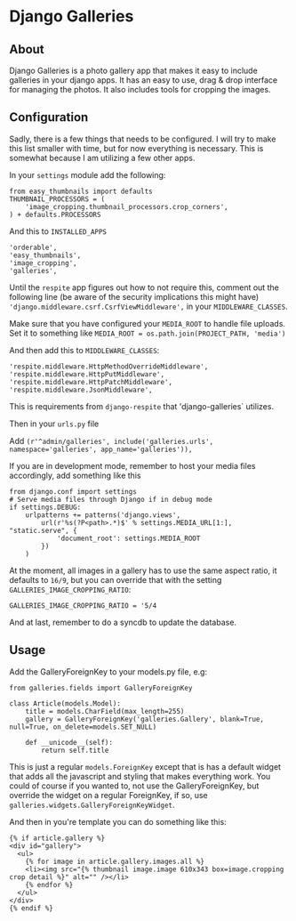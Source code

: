Django Galleries
=======

About
-----

Django Galleries is a photo gallery app that makes it easy to include galleries in your django apps. 
It has an easy to use, drag & drop interface for managing the photos. It also includes tools for
cropping the images.

Configuration
-------------

Sadly, there is a few things that needs to be configured. I will try to make this 
list smaller with time, but for now everything is necessary. This is somewhat because 
I am utilizing a few other apps.


In your `settings` module add the following:

    from easy_thumbnails import defaults
    THUMBNAIL_PROCESSORS = (
        'image_cropping.thumbnail_processors.crop_corners',
    ) + defaults.PROCESSORS


And this to `INSTALLED_APPS`

    'orderable',
    'easy_thumbnails',
    'image_cropping',
    'galleries',

Until the `respite` app figures out how to not require this, comment out the following line 
(be aware of the security implications this might have) `'django.middleware.csrf.CsrfViewMiddleware',` 
in your `MIDDLEWARE_CLASSES`.

Make sure that you have configured your `MEDIA_ROOT` to handle file uploads. Set it to something 
like `MEDIA_ROOT = os.path.join(PROJECT_PATH, 'media')`

And then add this to `MIDDLEWARE_CLASSES`:

    'respite.middleware.HttpMethodOverrideMiddleware',
    'respite.middleware.HttpPutMiddleware',
    'respite.middleware.HttpPatchMiddleware',
    'respite.middleware.JsonMiddleware',

This is requirements from `django-respite` that 'django-galleries` utilizes.

Then in your `urls.py` file

Add `(r'^admin/galleries', include('galleries.urls', namespace='galleries', app_name='galleries')),`

If you are in development mode, remember to host your media files accordingly, add something like this

    from django.conf import settings
    # Serve media files through Django if in debug mode
    if settings.DEBUG:
        urlpatterns += patterns('django.views',
            url(r'%s(?P<path>.*)$' % settings.MEDIA_URL[1:], "static.serve", {
                'document_root': settings.MEDIA_ROOT
            })
        )

At the moment, all images in a gallery has to use the same aspect ratio, it defaults to `16/9`, but you
can override that with the setting `GALLERIES_IMAGE_CROPPING_RATIO`:

    GALLERIES_IMAGE_CROPPING_RATIO = '5/4

And at last, remember to do a syncdb to update the database.

Usage
-----

Add the GalleryForeignKey to your models.py file, e.g:

    from galleries.fields import GalleryForeignKey

    class Article(models.Model):
        title = models.CharField(max_length=255)
        gallery = GalleryForeignKey('galleries.Gallery', blank=True, null=True, on_delete=models.SET_NULL)
    
        def __unicode__(self):
            return self.title

This is just a regular `models.ForeignKey` except that is has a default widget that adds all the 
javascript and styling that makes everything work. You could of course if you wanted to, not use the 
GalleryForeignKey, but override the widget on a regular ForeignKey, if so, use `galleries.widgets.GalleryForeignKeyWidget`.

And then in you're template you can do something like this:

    {% if article.gallery %}
    <div id="gallery">
      <ul>
        {% for image in article.gallery.images.all %}
        <li><img src="{% thumbnail image.image 610x343 box=image.cropping crop detail %}" alt="" /></li>
        {% endfor %}
      </ul>
    </div>
    {% endif %}